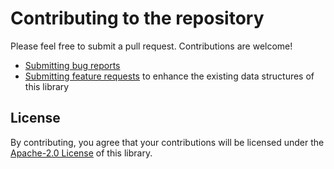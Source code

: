 # Contributing to the repository

Please feel free to submit a pull request. Contributions are welcome!

* [Submitting bug reports](https://github.com/nirmato/nirmato-ollama/issues/new?labels=bug&template=bug-report.md)
* [Submitting feature requests](https://github.com/nirmato/nirmato-ollama/issues/new?labels=enhancement&template=feature-request.md) to enhance the existing data structures of this library
 
## License
By contributing, you agree that your contributions will be licensed under the [Apache-2.0 License](http://www.apache.org/licenses/LICENSE-2.0) of this library.
